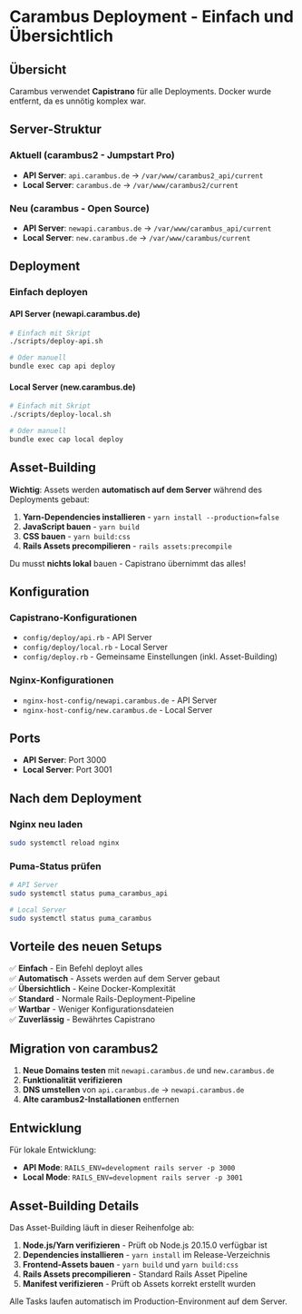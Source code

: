 # Carambus Deployment - Einfach und Übersichtlich

## Übersicht

Carambus verwendet **Capistrano** für alle Deployments. Docker wurde entfernt, da es unnötig komplex war.

## Server-Struktur

### Aktuell (carambus2 - Jumpstart Pro)
- **API Server**: `api.carambus.de` → `/var/www/carambus2_api/current`
- **Local Server**: `carambus.de` → `/var/www/carambus2/current`

### Neu (carambus - Open Source)
- **API Server**: `newapi.carambus.de` → `/var/www/carambus_api/current`
- **Local Server**: `new.carambus.de` → `/var/www/carambus/current`

## Deployment

### Einfach deployen

#### API Server (newapi.carambus.de)
```bash
# Einfach mit Skript
./scripts/deploy-api.sh

# Oder manuell
bundle exec cap api deploy
```

#### Local Server (new.carambus.de)
```bash
# Einfach mit Skript
./scripts/deploy-local.sh

# Oder manuell
bundle exec cap local deploy
```

## Asset-Building

**Wichtig**: Assets werden **automatisch auf dem Server** während des Deployments gebaut:

1. **Yarn-Dependencies installieren** - `yarn install --production=false`
2. **JavaScript bauen** - `yarn build`
3. **CSS bauen** - `yarn build:css`
4. **Rails Assets precompilieren** - `rails assets:precompile`

Du musst **nichts lokal** bauen - Capistrano übernimmt das alles!

## Konfiguration

### Capistrano-Konfigurationen
- `config/deploy/api.rb` - API Server
- `config/deploy/local.rb` - Local Server
- `config/deploy.rb` - Gemeinsame Einstellungen (inkl. Asset-Building)

### Nginx-Konfigurationen
- `nginx-host-config/newapi.carambus.de` - API Server
- `nginx-host-config/new.carambus.de` - Local Server

## Ports

- **API Server**: Port 3000
- **Local Server**: Port 3001

## Nach dem Deployment

### Nginx neu laden
```bash
sudo systemctl reload nginx
```

### Puma-Status prüfen
```bash
# API Server
sudo systemctl status puma_carambus_api

# Local Server  
sudo systemctl status puma_carambus
```

## Vorteile des neuen Setups

✅ **Einfach** - Ein Befehl deployt alles  
✅ **Automatisch** - Assets werden auf dem Server gebaut  
✅ **Übersichtlich** - Keine Docker-Komplexität  
✅ **Standard** - Normale Rails-Deployment-Pipeline  
✅ **Wartbar** - Weniger Konfigurationsdateien  
✅ **Zuverlässig** - Bewährtes Capistrano  

## Migration von carambus2

1. **Neue Domains testen** mit `newapi.carambus.de` und `new.carambus.de`
2. **Funktionalität verifizieren**
3. **DNS umstellen** von `api.carambus.de` → `newapi.carambus.de`
4. **Alte carambus2-Installationen** entfernen

## Entwicklung

Für lokale Entwicklung:
- **API Mode**: `RAILS_ENV=development rails server -p 3000`
- **Local Mode**: `RAILS_ENV=development rails server -p 3001`

## Asset-Building Details

Das Asset-Building läuft in dieser Reihenfolge ab:

1. **Node.js/Yarn verifizieren** - Prüft ob Node.js 20.15.0 verfügbar ist
2. **Dependencies installieren** - `yarn install` im Release-Verzeichnis
3. **Frontend-Assets bauen** - `yarn build` und `yarn build:css`
4. **Rails Assets precompilieren** - Standard Rails Asset Pipeline
5. **Manifest verifizieren** - Prüft ob Assets korrekt erstellt wurden

Alle Tasks laufen automatisch im Production-Environment auf dem Server.
